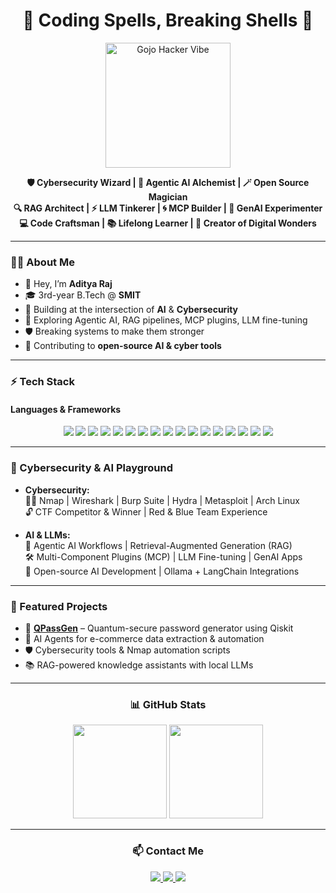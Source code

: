 <h1 align="center">🤖 Coding Spells, Breaking Shells 🔐</h1>

<p align="center">
  <img src="https://media.giphy.com/media/jUwpNzg9IcyrK/giphy.gif" width="200" alt="Gojo Hacker Vibe"/>
</p>

<p align="center">
  <b>🛡️ Cybersecurity Wizard | 🧠 Agentic AI Alchemist | 🪄 Open Source Magician</b><br>
  <b>🔍 RAG Architect | ⚡ LLM Tinkerer | 🌀 MCP Builder | 🧪 GenAI Experimenter</b><br>
  <b>💻 Code Craftsman | 📚 Lifelong Learner | 🎨 Creator of Digital Wonders</b>
</p>

---

### 🧑‍💻 About Me
- 👋 Hey, I’m **Aditya Raj**
- 🎓 3rd-year B.Tech @ **SMIT**
- 🌌 Building at the intersection of **AI** & **Cybersecurity**
- 🧠 Exploring Agentic AI, RAG pipelines, MCP plugins, LLM fine-tuning
- 🛡️ Breaking systems to make them stronger
- 🚀 Contributing to **open-source AI & cyber tools**

---

### ⚡ Tech Stack

#### **Languages & Frameworks**
<div align="center">
  
  <!-- Core -->
  <img src="https://img.shields.io/badge/C-A8B9CC?style=for-the-badge&logo=c&logoColor=white"/>
  <img src="https://img.shields.io/badge/C++-00599C?style=for-the-badge&logo=cplusplus&logoColor=white"/>
  <img src="https://img.shields.io/badge/Python-3776AB?style=for-the-badge&logo=python&logoColor=white"/>
  <img src="https://img.shields.io/badge/JavaScript-F7DF1E?style=for-the-badge&logo=javascript&logoColor=black"/>
  <img src="https://img.shields.io/badge/TypeScript-3178C6?style=for-the-badge&logo=typescript&logoColor=white"/>

  <!-- Web & UI -->
  <img src="https://img.shields.io/badge/React-20232A?style=for-the-badge&logo=react&logoColor=61DAFB"/>
  <img src="https://img.shields.io/badge/TailwindCSS-06B6D4?style=for-the-badge&logo=tailwindcss&logoColor=white"/>
  <img src="https://img.shields.io/badge/Electron-2C2E3B?style=for-the-badge&logo=electron&logoColor=9FEAF9"/>

  <!-- AI/ML -->
  <img src="https://img.shields.io/badge/TensorFlow-FF6F00?style=for-the-badge&logo=tensorflow&logoColor=white"/>
  <img src="https://img.shields.io/badge/PyTorch-EE4C2C?style=for-the-badge&logo=pytorch&logoColor=white"/>
  <img src="https://img.shields.io/badge/LangChain-1C3C3C?style=for-the-badge&logo=chainlink&logoColor=white"/>
  <img src="https://img.shields.io/badge/Ollama-000000?style=for-the-badge&logo=ollama&logoColor=white"/>
  <img src="https://img.shields.io/badge/HuggingFace-F8D800?style=for-the-badge&logo=huggingface&logoColor=black"/>
  <img src="https://img.shields.io/badge/Qiskit-6929C4?style=for-the-badge&logo=ibm&logoColor=white"/>
  
  <!-- Backend & DevOps -->
  <img src="https://img.shields.io/badge/Node.js-339933?style=for-the-badge&logo=nodedotjs&logoColor=white"/>
  <img src="https://img.shields.io/badge/Express.js-000000?style=for-the-badge&logo=express&logoColor=white"/>
  <img src="https://img.shields.io/badge/Docker-2496ED?style=for-the-badge&logo=docker&logoColor=white"/>

</div>

---

### 🔐 Cybersecurity & AI Playground
- **Cybersecurity:**  
  🕵️‍♂️ Nmap | Wireshark | Burp Suite | Hydra | Metasploit | Arch Linux  
  🔓 CTF Competitor & Winner | Red & Blue Team Experience  

- **AI & LLMs:**  
  🤖 Agentic AI Workflows | Retrieval-Augmented Generation (RAG)  
  🛠️ Multi-Component Plugins (MCP) | LLM Fine-tuning | GenAI Apps  
  🧪 Open-source AI Development | Ollama + LangChain Integrations  

---

### 📌 Featured Projects
- 🔑 **[QPassGen](https://github.com/Aditya1z/QPassGen)** – Quantum-secure password generator using Qiskit  
- 🤖 AI Agents for e-commerce data extraction & automation  
- 🛡️ Cybersecurity tools & Nmap automation scripts  
- 📚 RAG-powered knowledge assistants with local LLMs  

---

<h3 align="center">📊 GitHub Stats</h3>
<p align="center">
  <img src="https://github-readme-stats.vercel.app/api?username=Aditya1z&show_icons=true&theme=radical" height="150"/>
  <img src="https://github-readme-streak-stats.herokuapp.com/?user=Aditya1z&theme=radical" height="150"/>
</p>

---

<h3 align="center">📫 Contact Me</h3>
<p align="center">
  <a href="https://www.linkedin.com/in/aditya-r-aj/" target="_blank">
    <img src="https://img.shields.io/badge/LinkedIn-0077B5?style=for-the-badge&logo=linkedin&logoColor=white"/>
  </a>
  <a href="mailto:rajaditya.ar@outlook.com">
    <img src="https://img.shields.io/badge/Outlook-0078D4?style=for-the-badge&logo=microsoftoutlook&logoColor=white"/>
  </a>
  <a href="https://github.com/Aditya1z" target="_blank">
    <img src="https://img.shields.io/badge/GitHub-181717?style=for-the-badge&logo=github&logoColor=white"/>
  </a>
</p>
